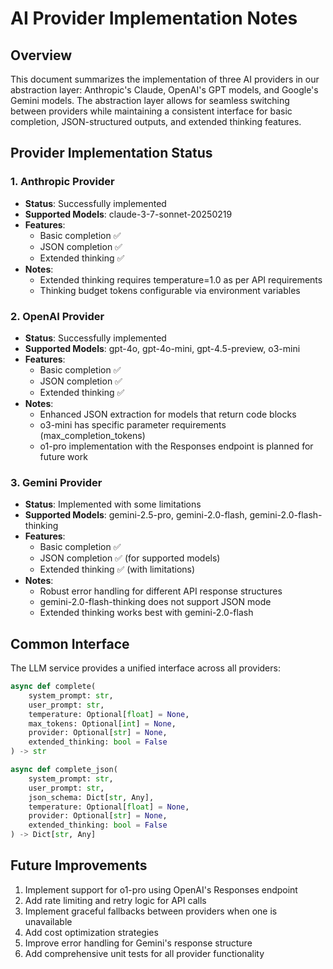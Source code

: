 # AI Provider Implementation Notes

## Overview

This document summarizes the implementation of three AI providers in our abstraction layer: Anthropic's Claude, OpenAI's GPT models, and Google's Gemini models. The abstraction layer allows for seamless switching between providers while maintaining a consistent interface for basic completion, JSON-structured outputs, and extended thinking features.

## Provider Implementation Status

### 1. Anthropic Provider

- **Status**: Successfully implemented
- **Supported Models**: claude-3-7-sonnet-20250219
- **Features**:
  - Basic completion ✅
  - JSON completion ✅
  - Extended thinking ✅
- **Notes**:
  - Extended thinking requires temperature=1.0 as per API requirements
  - Thinking budget tokens configurable via environment variables

### 2. OpenAI Provider

- **Status**: Successfully implemented
- **Supported Models**: gpt-4o, gpt-4o-mini, gpt-4.5-preview, o3-mini
- **Features**:
  - Basic completion ✅
  - JSON completion ✅
  - Extended thinking ✅
- **Notes**:
  - Enhanced JSON extraction for models that return code blocks
  - o3-mini has specific parameter requirements (max_completion_tokens)
  - o1-pro implementation with the Responses endpoint is planned for future work

### 3. Gemini Provider

- **Status**: Implemented with some limitations
- **Supported Models**: gemini-2.5-pro, gemini-2.0-flash, gemini-2.0-flash-thinking
- **Features**:
  - Basic completion ✅
  - JSON completion ✅ (for supported models)
  - Extended thinking ✅ (with limitations)
- **Notes**:
  - Robust error handling for different API response structures
  - gemini-2.0-flash-thinking does not support JSON mode
  - Extended thinking works best with gemini-2.0-flash

## Common Interface

The LLM service provides a unified interface across all providers:

```python
async def complete(
    system_prompt: str,
    user_prompt: str,
    temperature: Optional[float] = None,
    max_tokens: Optional[int] = None,
    provider: Optional[str] = None,
    extended_thinking: bool = False
) -> str
```

```python
async def complete_json(
    system_prompt: str,
    user_prompt: str,
    json_schema: Dict[str, Any],
    temperature: Optional[float] = None,
    provider: Optional[str] = None,
    extended_thinking: bool = False
) -> Dict[str, Any]
```

## Future Improvements

1. Implement support for o1-pro using OpenAI's Responses endpoint
2. Add rate limiting and retry logic for API calls
3. Implement graceful fallbacks between providers when one is unavailable
4. Add cost optimization strategies
5. Improve error handling for Gemini's response structure
6. Add comprehensive unit tests for all provider functionality